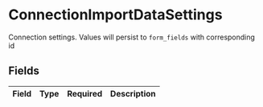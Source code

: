 # ConnectionImportDataSettings

Connection settings. Values will persist to `form_fields` with corresponding id


## Fields

| Field       | Type        | Required    | Description |
| ----------- | ----------- | ----------- | ----------- |